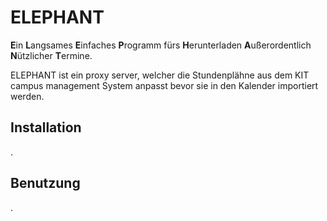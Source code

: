 # ELEPHANT
**E**in **L**angsames **E**infaches **P**rogramm fürs **H**erunterladen **A**ußerordentlich **N**ützlicher **T**ermine.

ELEPHANT ist ein proxy server, welcher die Stundenplähne aus dem KIT campus management System anpasst bevor sie in den Kalender importiert werden. 

## Installation

.

## Benutzung

.
